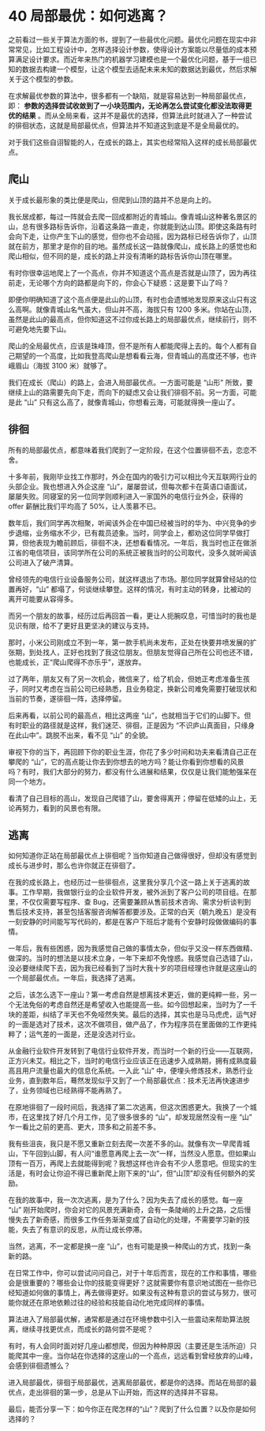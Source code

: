 # 40 局部最优：如何逃离？

之前看过一些关于算法方面的书，提到了一些最优化问题。最优化问题在现实中非常常见，比如工程设计中，怎样选择设计参数，使得设计方案能以尽量低的成本预算满足设计要求。而近年来热门的机器学习建模也是一个最优化问题，基于一组已知的数据去构建一个模型，让这个模型去适配未来未知的数据达到最优，然后求解关于这个模型的参数。

在求解最优参数的算法中，很多都有一个缺陷，就是容易达到一种局部最优点，即： **参数的选择尝试收敛到了一小块范围内，无论再怎么尝试变化都没法取得更优的结果** 。而从全局来看，这并不是最优的选择，但算法此时就进入了一种尝试的徘徊状态，这就是局部最优点，但算法并不知道这到底是不是全局最优的。

对于我们这些自诩智能的人，在成长的路上，其实也经常陷入这样的成长局部最优点。

## 爬山

关于成长最形象的类比便是爬山，但爬到山顶的路并不总是向上的。

我长居成都，每过一阵就会去爬一回成都附近的青城山。像青城山这种著名景区的山，总有很多路标告诉你，沿着这条路一直走，你就能到达山顶。即使这条路有时会向下走，让你产生下山的感觉，但你也不会动摇，因为路标已经告诉你了，山顶就在前方，那里才是你的目的地。虽然成长这一路就像爬山，成长路上的感觉也和爬山相似，但不同的是，成长的路上并没有清晰的路标告诉你山顶在哪里。

有时你很幸运地爬上了一个高点，你并不知道这个高点是否就是山顶了，因为再往前走，无论哪个方向的路都是向下的，你会心下疑惑：这是要下山了吗？

即便你明确知道了这个高点便是此山的山顶，有时也会遗憾地发现原来这山只有这么高啊。就像青城山名气虽大，但山并不高，海拔只有 1200 多米。你站在山顶，虽然是此山的最高点，但你知道这不过你成长路上的局部最优点，继续前行，则不可避免地先要下山。

爬山的全局最优点，应该是珠峰顶，但不是所有人都能爬得上去的。每个人都有自己期望的一个高度，比如我登高爬山是想看看云海，但青城山的高度还不够，也许峨眉山（海拔 3100 米）就够了。

我们在成长（爬山）的路上，会进入局部最优点。一方面可能是 “山形” 所致，要继续上山的路需要先向下走，而向下的疑虑又会让我们徘徊不前。另一方面，可能是此 “山” 只有这么高了，就像青城山，你想看云海，可能就得换一座山了。

## 徘徊

所有的局部最优点，都意味着我们爬到了一定阶段，在这个位置徘徊不去，恋恋不舍。

十多年前，我刚毕业找工作那时，外企在国内的吸引力可以相比今天互联网行业的头部企业。我也想进入外企这座 “山”，屡屡尝试，但每次都卡在英语口语面试，屡屡失败。同寝室的另一位同学则顺利进入一家国外的电信行业外企，获得的 offer 薪酬比我们平均高了 50%，让人羡慕不已。

数年后，我们同学再次相聚，听闻该外企在中国已经被当时的华为、中兴竞争的步步退缩，业务缩水不少，已有裁员迹象。当时，同学会上，都劝这位同学早做打算，但他表现为瞻前顾后，徘徊不决，还想看看情况。一年后，我当时也正在做浙江省的电信项目，该同学所在公司的系统正被我当时的公司取代，没多久就听闻该公司进入了破产清算。

曾经领先的电信行业设备服务公司，就这样退出了市场。那位同学就算曾经站的位置再好，“山” 都塌了，何谈继续攀登。这样的情况，有时主动的转身，比被动的离开可能要从容得多。

而另一个朋友的故事，经历过后再回首一看，更让人扼腕叹息，可惜当时的我也是见识有限，给不了更好且更坚决的建议与支持。

那时，小米公司刚成立不到一年，第一款手机尚未发布，正处在快要井喷发展的扩张期，到处找人，正好也找到了我这位朋友。但朋友觉得自己所在公司也还不错，也能成长，正“爬山爬得不亦乐乎”，遂放弃。

过了两年，朋友又有了另一次机会，微信来了，给了机会，但她正考虑准备生孩子，同时又考虑在当前公司已经熟悉，且业务稳定，换新公司难免需要打破现状和当前的节奏，遂徘徊一阵，选择停留。

后来再看，以前公司的最高点，相比这两座 “山”，也就相当于它们的山脚下。但有时职业的路径就是这样，我们迷茫、徘徊，正是因为 “不识庐山真面目，只缘身在此山中”。跳脱不出来，看不见 “山” 的全貌。

审视下你的当下，再回顾下你的职业生涯，你花了多少时间和功夫来看清自己正在攀爬的 “山”，它的高点能让你去到你想去的地方吗？能让你看到你想看的风景吗？有时，我们大部分的努力，都没有什么进展和结果，仅仅是让我们能勉强呆在同一个地方。

看清了自己目标的高山，发现自己爬错了山，要舍得离开；停留在低矮的山上，无论再努力，看到的风景也有限。

## 逃离

如何知道你正站在局部最优点上徘徊呢？当你知道自己做得很好，但却没有感觉到成长与进步时，那么也许你就正在徘徊了。

在我的成长路上，也经历过一些徘徊点，这里我分享几个这一路上关于逃离的故事。工作早期，我做银行业的企业软件开发，被外派到了客户公司的项目组。在那里，不仅仅需要写程序、查 Bug，还需要兼顾从售前技术咨询、需求分析谈判到售后技术支持，甚至包括客服咨询解答都要涉及。正常的白天（朝九晚五）是没有一刻安静的时间能写写代码的，都是在客户下班后才能有个安静时段做做编码的事情。

一年后，我有些困惑，因为我感觉自己做的事情太杂，但似乎又没一样东西做精、做深的。当时的想法是以技术立身，一年下来却不免惶惑。我感觉自己选错了山，没必要继续爬下去，因为我已经看到了当时大我十岁的项目经理也许就是这座山的一个局部最优点。一年后，我选择了逃离。

之后，该怎么选下一座山？第一考虑自然是想离技术更近，做的更纯粹一些，另一个无法免俗的考虑自然还是希望收入也能提高一些。如今回想起来，当时为了一千块的差距，纠结了半天也不免哑然失笑。最后的选择，其实也是马马虎虎，运气好的一面是选对了技术，这次不做项目，做产品了，作为程序员在里面做的工作更纯粹了；运气差的一面是，还是没选对行业。

从金融行业软件开发转到了电信行业软件开发，而当时一个新的行业——互联网，正方兴未艾。相比之下，当时的电信行业应该正在迅速步入成熟期，拥有成熟度最高且用户流量也最大的信息化系统。一入此 “山” 中，便埋头修炼技术，熟悉行业业务，直到数年后，蓦然发现似乎又到了一个局部最优点：技术无法再快速进步了，业务领域也已经熟得不能再熟了。

在原地徘徊了一段时间后，我选择了第二次逃离，但这次困惑更大。我换了一个城市，在这里找了好几个月工作，见了很多很多的 “山”，却发现居然没有一座 “山” 乍一看比之前的更高、更大，顶多和之前差不多。

我有些沮丧，我只是不愿又重新立刻去爬一次差不多的山。就像有次一早爬青城山，下午回到山脚，有人问“谁愿意再爬上去一次”一样，当然没人愿意。但如果山顶有一百万，再爬上去就能得到呢？我想这样也许会有不少人愿意吧。但现实的生活是，有时会让你迫不得已重新爬上刚下来的“山”，但“山顶”却没有任何额外的奖励。

在我的故事中，我一次次逃离，是为了什么？因为失去了成长的感觉。每一座 “山” 刚开始爬时，你会对它的风景充满新奇，会有一条陡峭的上升之路，之后慢慢失去了新奇感，而很多工作任务渐渐变成了自动化的处理，不需要学习新的技能，失去了有意识的反思，从而让成长停滞。

当然，逃离，不一定都是换一座 “山”，也有可能是换一种爬山的方式，找到一条新的路。

在日常工作中，你可以尝试问问自己，对于十年后而言，现在的工作和事情，哪些会是很重要的？哪些会让你的技能变得更好？这就需要你有意识地试图在一些你已经知道如何做的事情上，再去做得更好。如果没有这种有意识的尝试与努力，很可能你就还在原地依赖过往的经验和技能自动化地完成同样的事情。

算法进入了局部最优解，通常都是通过在环境参数中引入一些震动来帮助算法脱离，继续寻找更优点，而成长的路何尝不是呢？

有时，有人会同时面对好几座山都想爬，但因为种种原因（主要还是生活所迫）只能爬其中一座。当你站在你选择的这座山的一个高点，远远看到曾经放弃的山峰，会感到徘徊遗憾么？

进入局部最优，徘徊于局部最优，逃离局部最优，都是你的选择。而站在局部的最优点，走出徘徊的第一步，总是从下山开始，而这样的选择并不容易。

最后，能否分享一下：如今你正在爬怎样的“山”？爬到了什么位置？以及你是如何选择的？
